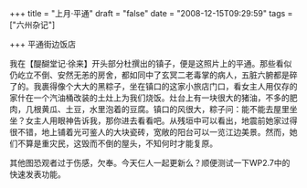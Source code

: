 +++
title = "上月·平通"
draft = "false"
date = "2008-12-15T09:29:59"
tags = ["六州杂记"]

+++
平通街边饭店
  
我在【醍醐堂记·徐来】开头部分杜撰出的镇子，便是这照片上的平通。那些看似仍屹立不倒、安然无恙的房舍，都如同中了玄冥二老毒掌的病人，五脏六腑都是碎了的。我裹得像个大大的黑粽子，坐在镇口的这家小旅店门口，看女主人用仅存的家什在一个汽油桶改装的土灶上为我们烧饭。灶台上有一块很大的猪油，不多的肥肉，几根黄瓜、土豆，水里泡着的豆腐。镇口的风很大，粽子问：能不能去屋里坐坐？女主人用眼神告诉我，那你进去看看吧。从残垣中可以看出，地震前她家过得很不错，地上铺着光可鉴人的大块瓷砖，宽敞的阳台可以一览江边美景。然而，她们不算是重灾民，这毁而不倒的屋头，不知何时才能复原。
  
其他图恐观者过于伤感，欠奉。今天仨人一起更新么？顺便测试一下WP2.7中的快速发表功能。